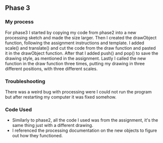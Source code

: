 ## Phase 3
  
### My process

  For phase3 I started by copying my code from phase2 into a new processing sketch and made the size larger. Then I created the drawObject function, following the assignment instructions and template. I added scale() and translate() and cut the code from the draw function and pasted it in the drawObject function. After that I added push() and pop() to save the drawing style, as mentioned in the assignment. Lastly I called the new function in the draw function three times, putting my drawing in three different positions, with three different scales.

### Troubleshooting

  There was a weird bug with processing were I could not run the program but after restarting my computer it was fixed somehow.

### Code Used

  - Similarly to phase2, all the code I used was from the assignment, it's the same thing just with a different drawing.
  - I referenced the processing documentation on the new objects to figure out how they functioned.
